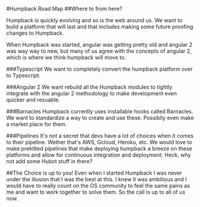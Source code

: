 #Humpback Road Map
##Where to from here?

Humpback is quickly evolving and so is the web around us.  We want to build a platform that will last
and that includes making some future proofing changes to Humpback.

When Humpback was started, angular was getting pretty old and angular 2 was way way to new, but many of
us agree with the concepts of angular 2, which is where we think humpback will move to.  

###Typescript
We want to completely convert the humpback platform over to Typescript.

###Angular 2
We want rebuild all the Humpback modules to tightly integrate with the angular 2 methodology to make 
development even quicker and resuable.

###Barnacles
Humpback currently uses installable hooks called Barnacles.  We want to standardize a way to create and 
use these.  Possiblly even make a market place for them. 

###Pipelines
It's not a secret that devs have a lot of choices when it comes to their pipeline.  Wether that's AWS, Gcloud, Heroku, etc.
We would love to make prekitted pipelines that make deploying humpback a breeze on these platforms and allow for 
continuous integration and deployment. Heck, why not add some Hubot stuff in there?

##The Choice is up to you!
Even when I started Humpback I was never under the illusion that I was the best at this.  I knew it was ambitious
and I would have to really count on the OS community to feel the same pains as me and want to work together to 
solve them.  So the call is up to all of us now.  